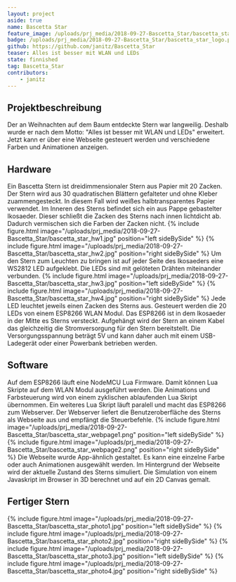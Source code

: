 ```yaml
---
layout: project
aside: true
name: Bascetta Star
feature_image: /uploads/prj_media/2018-09-27-Bascetta_Star/bascetta_star_feature_image.jpg
badge: /uploads/prj_media/2018-09-27-Bascetta_Star/bascetta_star_logo.png
github: https://github.com/janitz/Bascetta_Star
teaser: Alles ist besser mit WLAN und LEDs
state: finnished
tag: Bascetta_Star
contributors:
    - janitz
---
```


## Projektbeschreibung
Der an Weihnachten auf dem Baum entdeckte Stern war langweilig. Deshalb wurde er nach dem Motto: "Alles ist besser mit WLAN und LEDs" erweitert. Jetzt kann er über eine Webseite gesteuert werden und verschiedene Farben und Animationen anzeigen.

## Hardware
Ein Bascetta Stern ist dreidimmensionaler Stern aus Papier mit 20 Zacken. Der Stern wird aus 30 quadratischen Blättern gefalteter und ohne Kleber zuammengesteckt. In diesem Fall wird weißes halbtransparentes Papier verwendet. Im Inneren des Sterns befindet sich ein aus Pappe gebastelter Ikosaeder. Dieser schließt die Zacken des Sterns nach innen lichtdicht ab. Dadurch vermischen sich die Farben der Zacken nicht.
{% include figure.html image="/uploads/prj_media/2018-09-27-Bascetta_Star/bascetta_star_hw1.jpg" position="left sideBySide" %}
{% include figure.html image="/uploads/prj_media/2018-09-27-Bascetta_Star/bascetta_star_hw2.jpg" position="right sideBySide" %}
Um den Stern zum Leuchten zu bringen ist auf jeder Seite des Ikosaeders eine WS2812 LED aufgeklebt. Die LEDs sind mit gelöteten Drähten miteinander verbunden.
{% include figure.html image="/uploads/prj_media/2018-09-27-Bascetta_Star/bascetta_star_hw3.jpg" position="left sideBySide" %}
{% include figure.html image="/uploads/prj_media/2018-09-27-Bascetta_Star/bascetta_star_hw4.jpg" position="right sideBySide" %}
Jede LED leuchtet jeweils einen Zacken des Sterns aus. Gesteuert werden die 20 LEDs von einem ESP8266 WLAN Modul. Das ESP8266 ist in dem Ikosaeder in der Mitte es Sterns versteckt. Aufgehängt wird der Stern an einem Kabel das gleichzeitig die Stromversorgung für den Stern bereitstellt. Die Versorgungsspannung beträgt 5V und kann daher auch mit einem USB-Ladegerät oder einer Powerbank betrieben werden.

## Software
Auf dem ESP8266 läuft eine NodeMCU Lua Firmware. Damit können Lua Skripte auf dem WLAN Modul ausgeführt werden. Die Animations und Farbsteuerung wird von einem zyklischen ablaufenden Lua Skript übernommen. Ein weiteres Lua Skript läuft paralell und macht das ESP8266 zum Webserver. Der Webserver liefert die Benutzeroberfläche des Sterns als Webseite aus und empfängt die Steuerbefehle.
{% include figure.html image="/uploads/prj_media/2018-09-27-Bascetta_Star/bascetta_star_webpage1.png" position="left sideBySide" %}
{% include figure.html image="/uploads/prj_media/2018-09-27-Bascetta_Star/bascetta_star_webpage2.png" position="right sideBySide" %}
Die Webseite wurde App-ähnlich gestaltet. Es kann eine einzelne Farbe oder auch Animationen ausgewählt werden. Im Hintergrund der Webseite wird der aktuelle Zustand des Sterns simuliert. Die Simulation von einem Javaskript im Browser in 3D berechnet und auf ein 2D Canvas gemalt.

## Fertiger Stern
{% include figure.html image="/uploads/prj_media/2018-09-27-Bascetta_Star/bascetta_star_photo1.jpg" position="left sideBySide" %}
{% include figure.html image="/uploads/prj_media/2018-09-27-Bascetta_Star/bascetta_star_photo2.jpg" position="right sideBySide" %}
{% include figure.html image="/uploads/prj_media/2018-09-27-Bascetta_Star/bascetta_star_photo3.jpg" position="left sideBySide" %}
{% include figure.html image="/uploads/prj_media/2018-09-27-Bascetta_Star/bascetta_star_photo4.jpg" position="right sideBySide" %}